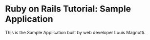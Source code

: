 # Ruby on Rails Tutorial: Sample Application

This is the Sample Application built by web developer Louis Magnotti.
